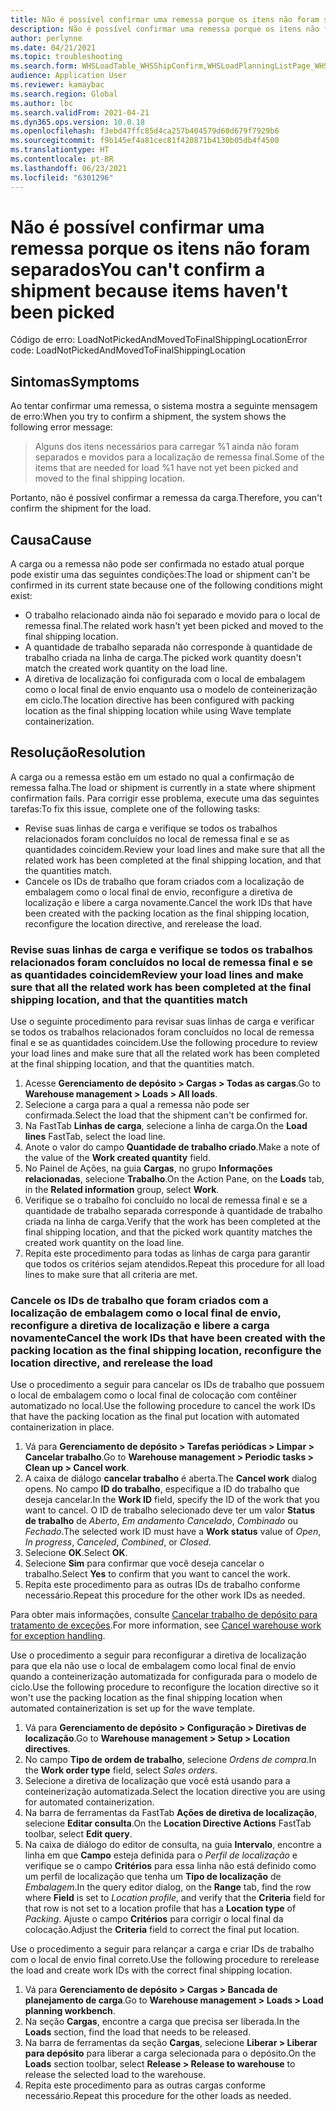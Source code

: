 ```yaml
---
title: Não é possível confirmar uma remessa porque os itens não foram separados
description: Não é possível confirmar uma remessa porque os itens não foram separados
author: perlynne
ms.date: 04/21/2021
ms.topic: troubleshooting
ms.search.form: WHSLoadTable_WHSShipConfirm,WHSLoadPlanningListPage_WHSShipConfirm,WHSLoadPlanningWorkbench_WHSShipConfirm,WHSTransportLoad_WHSShipConfirm,WHSShipPlanningListPage_WHSShipConfirm,WHSShipmentDetails_WHSShipConfirm,WHSWorkTable_WHSShipConfirm,WHSWorkTableListPage_WHSShipConfirm,Dialog_WHSOutboundShipConfirmController_WHSOutboundShipConfirm
audience: Application User
ms.reviewer: kamaybac
ms.search.region: Global
ms.author: lbc
ms.search.validFrom: 2021-04-21
ms.dyn365.ops.version: 10.0.18
ms.openlocfilehash: f3ebd47ffc85d4ca257b404579d60d679f7929b6
ms.sourcegitcommit: f9b145ef4a81cec81f420871b4130b05db4f4500
ms.translationtype: HT
ms.contentlocale: pt-BR
ms.lasthandoff: 06/23/2021
ms.locfileid: "6301296"
---
```

# <a name="you-cant-confirm-a-shipment-because-items-havent-been-picked"></a><span data-ttu-id="85425-103">Não é possível confirmar uma remessa porque os itens não foram separados</span><span class="sxs-lookup"><span data-stu-id="85425-103">You can't confirm a shipment because items haven't been picked</span></span>

<span data-ttu-id="85425-104">Código de erro: LoadNotPickedAndMovedToFinalShippingLocation</span><span class="sxs-lookup"><span data-stu-id="85425-104">Error code: LoadNotPickedAndMovedToFinalShippingLocation</span></span>

## <a name="symptoms"></a><span data-ttu-id="85425-105">Sintomas</span><span class="sxs-lookup"><span data-stu-id="85425-105">Symptoms</span></span>

<span data-ttu-id="85425-106">Ao tentar confirmar uma remessa, o sistema mostra a seguinte mensagem de erro:</span><span class="sxs-lookup"><span data-stu-id="85425-106">When you try to confirm a shipment, the system shows the following error message:</span></span>

> <span data-ttu-id="85425-107">Alguns dos itens necessários para carregar %1 ainda não foram separados e movidos para a localização de remessa final.</span><span class="sxs-lookup"><span data-stu-id="85425-107">Some of the items that are needed for load %1 have not yet been picked and moved to the final shipping location.</span></span>

<span data-ttu-id="85425-108">Portanto, não é possível confirmar a remessa da carga.</span><span class="sxs-lookup"><span data-stu-id="85425-108">Therefore, you can't confirm the shipment for the load.</span></span>

## <a name="cause"></a><span data-ttu-id="85425-109">Causa</span><span class="sxs-lookup"><span data-stu-id="85425-109">Cause</span></span>

<span data-ttu-id="85425-110">A carga ou a remessa não pode ser confirmada no estado atual porque pode existir uma das seguintes condições:</span><span class="sxs-lookup"><span data-stu-id="85425-110">The load or shipment can't be confirmed in its current state because one of the following conditions might exist:</span></span>

- <span data-ttu-id="85425-111">O trabalho relacionado ainda não foi separado e movido para o local de remessa final.</span><span class="sxs-lookup"><span data-stu-id="85425-111">The related work hasn't yet been picked and moved to the final shipping location.</span></span>
- <span data-ttu-id="85425-112">A quantidade de trabalho separada não corresponde à quantidade de trabalho criada na linha de carga.</span><span class="sxs-lookup"><span data-stu-id="85425-112">The picked work quantity doesn't match the created work quantity on the load line.</span></span>
- <span data-ttu-id="85425-113">A diretiva de localização foi configurada com o local de embalagem como o local final de envio enquanto usa o modelo de conteinerização em ciclo.</span><span class="sxs-lookup"><span data-stu-id="85425-113">The location directive has been configured with packing location as the final shipping location while using Wave template containerization.</span></span>

## <a name="resolution"></a><span data-ttu-id="85425-114">Resolução</span><span class="sxs-lookup"><span data-stu-id="85425-114">Resolution</span></span>

<span data-ttu-id="85425-115">A carga ou a remessa estão em um estado no qual a confirmação de remessa falha.</span><span class="sxs-lookup"><span data-stu-id="85425-115">The load or shipment is currently in a state where shipment confirmation fails.</span></span> <span data-ttu-id="85425-116">Para corrigir esse problema, execute uma das seguintes tarefas:</span><span class="sxs-lookup"><span data-stu-id="85425-116">To fix this issue, complete one of the following tasks:</span></span>

- <span data-ttu-id="85425-117">Revise suas linhas de carga e verifique se todos os trabalhos relacionados foram concluídos no local de remessa final e se as quantidades coincidem.</span><span class="sxs-lookup"><span data-stu-id="85425-117">Review your load lines and make sure that all the related work has been completed at the final shipping location, and that the quantities match.</span></span>
- <span data-ttu-id="85425-118">Cancele os IDs de trabalho que foram criados com a localização de embalagem como o local final de envio, reconfigure a diretiva de localização e libere a carga novamente.</span><span class="sxs-lookup"><span data-stu-id="85425-118">Cancel the work IDs that have been created with the packing location as the final shipping location, reconfigure the location directive, and rerelease the load.</span></span>

### <a name="review-your-load-lines-and-make-sure-that-all-the-related-work-has-been-completed-at-the-final-shipping-location-and-that-the-quantities-match"></a><span data-ttu-id="85425-119">Revise suas linhas de carga e verifique se todos os trabalhos relacionados foram concluídos no local de remessa final e se as quantidades coincidem</span><span class="sxs-lookup"><span data-stu-id="85425-119">Review your load lines and make sure that all the related work has been completed at the final shipping location, and that the quantities match</span></span>

<span data-ttu-id="85425-120">Use o seguinte procedimento para revisar suas linhas de carga e verificar se todos os trabalhos relacionados foram concluídos no local de remessa final e se as quantidades coincidem.</span><span class="sxs-lookup"><span data-stu-id="85425-120">Use the following procedure to review your load lines and make sure that all the related work has been completed at the final shipping location, and that the quantities match.</span></span>

1. <span data-ttu-id="85425-121">Acesse **Gerenciamento de depósito \> Cargas \> Todas as cargas**.</span><span class="sxs-lookup"><span data-stu-id="85425-121">Go to **Warehouse management \> Loads \> All loads**.</span></span>
1. <span data-ttu-id="85425-122">Selecione a carga para a qual a remessa não pode ser confirmada.</span><span class="sxs-lookup"><span data-stu-id="85425-122">Select the load that the shipment can't be confirmed for.</span></span>
1. <span data-ttu-id="85425-123">Na FastTab **Linhas de carga**, selecione a linha de carga.</span><span class="sxs-lookup"><span data-stu-id="85425-123">On the **Load lines** FastTab, select the load line.</span></span>
1. <span data-ttu-id="85425-124">Anote o valor do campo **Quantidade de trabalho criado**.</span><span class="sxs-lookup"><span data-stu-id="85425-124">Make a note of the value of the **Work created quantity** field.</span></span>
1. <span data-ttu-id="85425-125">No Painel de Ações, na guia **Cargas**, no grupo **Informações relacionadas**, selecione **Trabalho**.</span><span class="sxs-lookup"><span data-stu-id="85425-125">On the Action Pane, on the **Loads** tab, in the **Related information** group, select **Work**.</span></span>
1. <span data-ttu-id="85425-126">Verifique se o trabalho foi concluído no local de remessa final e se a quantidade de trabalho separada corresponde à quantidade de trabalho criada na linha de carga.</span><span class="sxs-lookup"><span data-stu-id="85425-126">Verify that the work has been completed at the final shipping location, and that the picked work quantity matches the created work quantity on the load line.</span></span>
1. <span data-ttu-id="85425-127">Repita este procedimento para todas as linhas de carga para garantir que todos os critérios sejam atendidos.</span><span class="sxs-lookup"><span data-stu-id="85425-127">Repeat this procedure for all load lines to make sure that all criteria are met.</span></span>

### <a name="cancel-the-work-ids-that-have-been-created-with-the-packing-location-as-the-final-shipping-location-reconfigure-the-location-directive-and-rerelease-the-load"></a><span data-ttu-id="85425-128">Cancele os IDs de trabalho que foram criados com a localização de embalagem como o local final de envio, reconfigure a diretiva de localização e libere a carga novamente</span><span class="sxs-lookup"><span data-stu-id="85425-128">Cancel the work IDs that have been created with the packing location as the final shipping location, reconfigure the location directive, and rerelease the load</span></span>

<span data-ttu-id="85425-129">Use o procedimento a seguir para cancelar os IDs de trabalho que possuem o local de embalagem como o local final de colocação com contêiner automatizado no local.</span><span class="sxs-lookup"><span data-stu-id="85425-129">Use the following procedure to cancel the work IDs that have the packing location as the final put location with automated containerization in place.</span></span>

1. <span data-ttu-id="85425-130">Vá para **Gerenciamento de depósito \> Tarefas periódicas \> Limpar \> Cancelar trabalho**.</span><span class="sxs-lookup"><span data-stu-id="85425-130">Go to **Warehouse management \> Periodic tasks \> Clean up \> Cancel work**.</span></span>
1. <span data-ttu-id="85425-131">A caixa de diálogo **cancelar trabalho** é aberta.</span><span class="sxs-lookup"><span data-stu-id="85425-131">The **Cancel work** dialog opens.</span></span> <span data-ttu-id="85425-132">No campo **ID do trabalho**, especifique a ID do trabalho que deseja cancelar.</span><span class="sxs-lookup"><span data-stu-id="85425-132">In the **Work ID** field, specify the ID of the work that you want to cancel.</span></span> <span data-ttu-id="85425-133">O ID de trabalho selecionado deve ter um valor **Status de trabalho** de *Aberto*, *Em andamento* *Cancelado*, *Combinado* ou *Fechado*.</span><span class="sxs-lookup"><span data-stu-id="85425-133">The selected work ID must have a **Work status** value of *Open*, *In progress*, *Canceled*, *Combined*, or *Closed*.</span></span>
1. <span data-ttu-id="85425-134">Selecione **OK**.</span><span class="sxs-lookup"><span data-stu-id="85425-134">Select **OK**.</span></span>
1. <span data-ttu-id="85425-135">Selecione **Sim** para confirmar que você deseja cancelar o trabalho.</span><span class="sxs-lookup"><span data-stu-id="85425-135">Select **Yes** to confirm that you want to cancel the work.</span></span>
1. <span data-ttu-id="85425-136">Repita este procedimento para as outras IDs de trabalho conforme necessário.</span><span class="sxs-lookup"><span data-stu-id="85425-136">Repeat this procedure for the other work IDs as needed.</span></span>

<span data-ttu-id="85425-137">Para obter mais informações, consulte [Cancelar trabalho de depósito para tratamento de exceções](../../warehousing/cancel-warehouse-work.md).</span><span class="sxs-lookup"><span data-stu-id="85425-137">For more information, see [Cancel warehouse work for exception handling](../../warehousing/cancel-warehouse-work.md).</span></span>

<span data-ttu-id="85425-138">Use o procedimento a seguir para reconfigurar a diretiva de localização para que ela não use o local de embalagem como local final de envio quando a conteinerização automatizada for configurada para o modelo de ciclo.</span><span class="sxs-lookup"><span data-stu-id="85425-138">Use the following procedure to reconfigure the location directive so it won't use the packing location as the final shipping location when automated containerization is set up for the wave template.</span></span>

1. <span data-ttu-id="85425-139">Vá para **Gerenciamento de depósito \> Configuração \> Diretivas de localização**.</span><span class="sxs-lookup"><span data-stu-id="85425-139">Go to **Warehouse management \> Setup \> Location directives**.</span></span>
1. <span data-ttu-id="85425-140">No campo **Tipo de ordem de trabalho**, selecione *Ordens de compra*.</span><span class="sxs-lookup"><span data-stu-id="85425-140">In the **Work order type** field, select *Sales orders*.</span></span>
1. <span data-ttu-id="85425-141">Selecione a diretiva de localização que você está usando para a conteinerização automatizada.</span><span class="sxs-lookup"><span data-stu-id="85425-141">Select the location directive you are using for automated containerization.</span></span>
1. <span data-ttu-id="85425-142">Na barra de ferramentas da FastTab **Ações de diretiva de localização**, selecione **Editar consulta**.</span><span class="sxs-lookup"><span data-stu-id="85425-142">On the **Location Directive Actions** FastTab toolbar, select **Edit query**.</span></span>
1. <span data-ttu-id="85425-143">Na caixa de diálogo do editor de consulta, na guia **Intervalo**, encontre a linha em que **Campo** esteja definida para o *Perfil de localização* e verifique se o campo **Critérios** para essa linha não está definido como um perfil de localização que tenha um **Tipo de localização** de *Embalagem*.</span><span class="sxs-lookup"><span data-stu-id="85425-143">In the query editor dialog, on the **Range** tab, find the row where **Field** is set to *Location profile*, and verify that the **Criteria** field for that row is not set to a location profile that has a **Location type** of *Packing*.</span></span> <span data-ttu-id="85425-144">Ajuste o campo **Critérios** para corrigir o local final da colocação.</span><span class="sxs-lookup"><span data-stu-id="85425-144">Adjust the **Criteria** field to correct the final put location.</span></span>

<span data-ttu-id="85425-145">Use o procedimento a seguir para relançar a carga e criar IDs de trabalho com o local de envio final correto.</span><span class="sxs-lookup"><span data-stu-id="85425-145">Use the following procedure to rerelease the load and create work IDs with the correct final shipping location.</span></span>

1. <span data-ttu-id="85425-146">Vá para **Gerenciamento de depósito \> Cargas \> Bancada de planejamento de carga**.</span><span class="sxs-lookup"><span data-stu-id="85425-146">Go to **Warehouse management \> Loads \> Load planning workbench**.</span></span>
1. <span data-ttu-id="85425-147">Na seção **Cargas**, encontre a carga que precisa ser liberada.</span><span class="sxs-lookup"><span data-stu-id="85425-147">In the **Loads** section, find the load that needs to be released.</span></span>
1. <span data-ttu-id="85425-148">Na barra de ferramentas da seção **Cargas**, selecione **Liberar \> Liberar para depósito** para liberar a carga selecionada para o depósito.</span><span class="sxs-lookup"><span data-stu-id="85425-148">On the **Loads** section toolbar, select **Release \> Release to warehouse** to release the selected load to the warehouse.</span></span>
1. <span data-ttu-id="85425-149">Repita este procedimento para as outras cargas conforme necessário.</span><span class="sxs-lookup"><span data-stu-id="85425-149">Repeat this procedure for the other loads as needed.</span></span>
